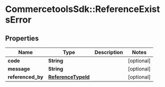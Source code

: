 # CommercetoolsSdk::ReferenceExistsError

## Properties
Name | Type | Description | Notes
------------ | ------------- | ------------- | -------------
**code** | **String** |  | [optional] 
**message** | **String** |  | [optional] 
**referenced_by** | [**ReferenceTypeId**](ReferenceTypeId.md) |  | [optional] 

